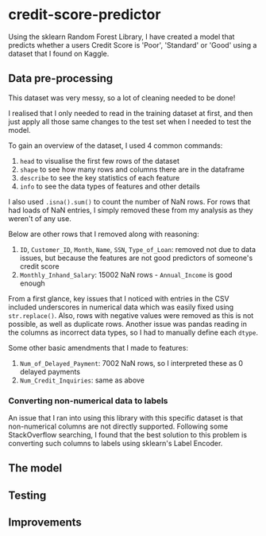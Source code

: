 # credit-score-predictor
Using the sklearn Random Forest Library, I have created a model that predicts whether a users Credit Score is 'Poor', 'Standard' or 'Good' using a dataset that I found on Kaggle.

## Data pre-processing
This dataset was very messy, so a lot of cleaning needed to be done!

I realised that I only needed to read in the training dataset at first, and then just apply all those same changes to the test set when I needed to test the model.

To gain an overview of the dataset, I used 4 common commands:
1. `head` to visualise the first few rows of the dataset
2. `shape` to see how many rows and columns there are in the dataframe
3. `describe` to see the key statistics of each feature
4. `info` to see the data types of features and other details

I also used `.isna().sum()` to count the number of NaN rows. For rows that had loads of NaN entries, I simply removed these from my analysis as they weren't of any use.

Below are other rows that I removed along with reasoning:
1. `ID`, `Customer_ID`, `Month`, `Name`, `SSN`, `Type_of_Loan`: removed not due to data issues, but because the features are not good predictors of someone's credit score
2. `Monthly_Inhand_Salary`: 15002 NaN rows - `Annual_Income` is good enough

From a first glance, key issues that I noticed with entries in the CSV included underscores in numerical data which was easily fixed using `str.replace()`. Also, rows with negative values were removed as this is not possible, as well as duplicate rows.
Another issue was pandas reading in the columns as incorrect data types, so I had to manually define each `dtype`.

Some other basic amendments that I made to features:
1. `Num_of_Delayed_Payment`: 7002 NaN rows, so I interpreted these as 0 delayed payments
2. `Num_Credit_Inquiries`: same as above


### Converting non-numerical data to labels
An issue that I ran into using this library with this specific dataset is that non-numerical columns are not directly supported. Following some StackOverflow searching, I found that the best solution to this problem is converting such columns to labels using sklearn's Label Encoder.

## The model

## Testing

## Improvements
